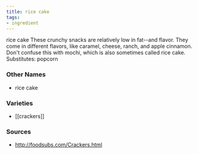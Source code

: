 ```yaml
---
title: rice cake
tags:
- ingredient
---
```

rice cake These crunchy snacks are relatively low in fat--and flavor. They come in different flavors, like caramel, cheese, ranch, and apple cinnamon. Don't confuse this with mochi, which is also sometimes called rice cake. Substitutes: popcorn

### Other Names

* rice cake

### Varieties

* [[crackers]]

### Sources
* http://foodsubs.com/Crackers.html
